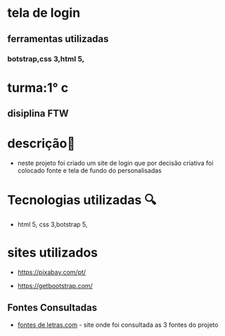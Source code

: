 # tela de login 
## ferramentas utilizadas 
### botstrap,css 3,html 5,


# turma:1° c 
## disiplina FTW 

 
# descrição📖
* neste  projeto foi criado um site de login que por decisão criativa foi colocado fonte e tela de fundo do personalisadas 



# Tecnologias utilizadas 🔍
* html 5, css 3,botstrap 5,

# sites utilizados 

*  https://pixabay.com/pt/

*  https://getbootstrap.com/


## Fontes Consultadas
* [fontes de letras.com](https://www.fontes-de-letras.com/) - site onde foi consultada as 3 fontes do projeto 



